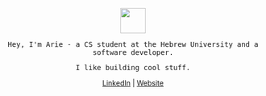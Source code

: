 <p align="center">
  <img src="https://em-content.zobj.net/thumbs/320/whatsapp/326/bird_1f426.png" width="50" height="50"/>
</p>

<p align="center">
  <samp>Hey, I'm Arie - a CS student at the Hebrew University and a software developer.</samp>  
</p>

<p align="center">
  <samp>I like building cool stuff.</samp>
</p>

<p align="center">
  <a href="https://www.linkedin.com/in/arie-levental/">LinkedIn</a>  |  <a href="https://arielevental.com/">Website</a>
</p>
